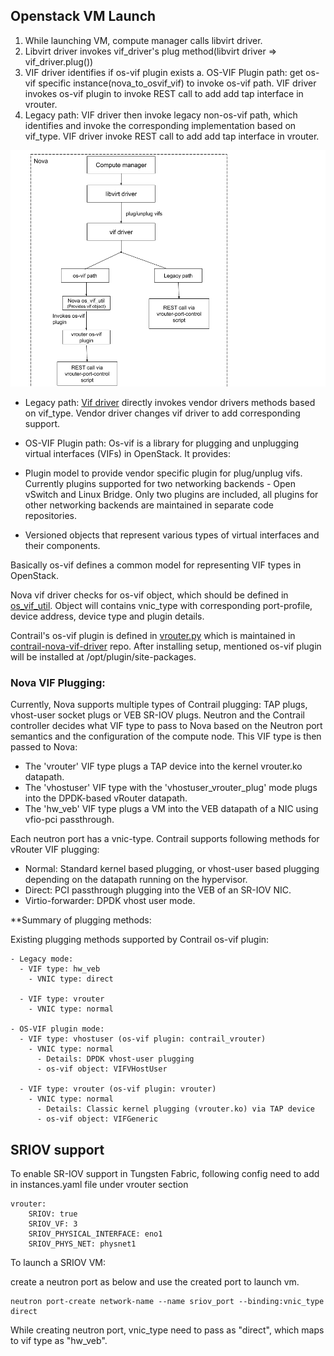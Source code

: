 
## Openstack VM Launch

1. While launching VM, compute manager calls libvirt driver.
2. Libvirt driver invokes vif_driver's plug method(libvirt driver => vif_driver.plug())
3. VIF driver identifies if os-vif plugin exists
  a. OS-VIF Plugin path: get os-vif specific instance(nova_to_osvif_vif) to invoke os-vif path. VIF driver
  invokes os-vif plugin to invoke REST call to add add tap interface in vrouter.
4. Legacy path: VIF driver then invoke legacy non-os-vif path, which identifies and invoke the
corresponding implementation based on vif_type. VIF driver invoke REST call to add add tap interface in vrouter.

![Plugging Workflow](/images/os-vif-paths.png)
- Legacy path:
[Vif driver](https://github.com/openstack/nova/blob/master/nova/virt/libvirt/vif.py) directly invokes vendor drivers methods based on vif_type. Vendor driver
changes vif driver to add corresponding support.

- OS-VIF Plugin path:
Os-vif is a library for plugging and unplugging virtual interfaces (VIFs) in OpenStack. It provides:

- Plugin model to provide vendor specific plugin for plug/unplug vifs. Currently plugins supported for two networking backends - Open vSwitch and Linux Bridge. Only two plugins are included, all plugins for other networking backends are maintained in separate code repositories.
- Versioned objects that represent various types of virtual interfaces and their components.

Basically os-vif defines a common model for representing VIF types in OpenStack.

Nova vif driver checks for os-vif object, which should be defined in [os_vif_util](nova/network/os_vif_util.py).
Object will contains vnic_type with corresponding port-profile, device address, device type and plugin details.

Contrail's os-vif plugin is defined in [vrouter.py](https://github.com/Juniper/contrail-nova-vif-driver/blob/master/vif_plug_vrouter/vrouter.py#L132) which is maintained in [contrail-nova-vif-driver](https://github.com/Juniper/contrail-nova-vif-driver) repo. After installing setup, mentioned os-vif plugin will be installed at /opt/plugin/site-packages.



### Nova VIF Plugging:
Currently, Nova supports multiple types of Contrail plugging: TAP plugs, vhost-user socket plugs or VEB SR-IOV plugs. Neutron and the Contrail controller decides what VIF type to pass to Nova based on the Neutron port semantics and the configuration of the compute node. This VIF type is then passed to Nova:

- The 'vrouter' VIF type plugs a TAP device into the kernel vrouter.ko datapath.
- The 'vhostuser' VIF type with the 'vhostuser_vrouter_plug' mode plugs into the DPDK-based vRouter datapath.
- The 'hw_veb' VIF type plugs a VM into the VEB datapath of a NIC using vfio-pci passthrough.

Each neutron port has a vnic-type. Contrail supports following methods for vRouter VIF plugging:
- Normal: Standard kernel based plugging, or vhost-user based plugging depending on the datapath running on the hypervisor.
- Direct: PCI passthrough plugging into the VEB of an SR-IOV NIC.
- Virtio-forwarder: DPDK vhost user mode.


**Summary of plugging methods:

Existing plugging methods supported by Contrail os-vif plugin:
```
- Legacy mode:
  - VIF type: hw_veb
    - VNIC type: direct

  - VIF type: vrouter
    - VNIC type: normal

- OS-VIF plugin mode:
  - VIF type: vhostuser (os-vif plugin: contrail_vrouter)
    - VNIC type: normal
      - Details: DPDK vhost-user plugging
      - os-vif object: VIFVHostUser

  - VIF type: vrouter (os-vif plugin: vrouter)
    - VNIC type: normal
      - Details: Classic kernel plugging (vrouter.ko) via TAP device
      - os-vif object: VIFGeneric
```



## SRIOV support
To enable SR-IOV support in Tungsten Fabric, following config need to add in instances.yaml file under vrouter section
```
vrouter:
	SRIOV: true
	SRIOV_VF: 3
	SRIOV_PHYSICAL_INTERFACE: eno1
	SRIOV_PHYS_NET: physnet1
```

To launch a SRIOV VM:

create a neutron port as below and use the created port to launch vm.

```
neutron port-create network-name --name sriov_port --binding:vnic_type direct
```
While creating neutron port, vnic_type need to pass as "direct", which maps to vif type as "hw_veb".


